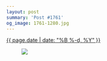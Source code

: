 ```yaml
---
layout: post
summary: 'Post #1761'
og_image: 1761-1280.jpg
---
```


<div class="post">
 <time>
  <a href="/1761">
   {{ page.date | date: "%B %-d, %Y" }}
  </a>
 </time>
 <a href="/1761">
  <figure data-taken="3/12/2023">
   <img sizes="(min-width: 700px) 50vw, calc(100vw - 2rem)" src="{{ site.assets_url }}/1761-640.jpg" srcset="{{ site.assets_url }}/1761-320.jpg 320w, {{ site.assets_url }}/1761-640.jpg 640w, {{ site.assets_url }}/1761-960.jpg 960w, {{ site.assets_url }}/1761-1280.jpg 1280w"/>
  </figure>
 </a>
</div>
